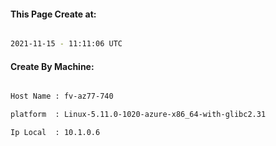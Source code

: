 
   
#### This Page Create at:

```bash

2021-11-15 - 11:11:06 UTC

```

#### Create By Machine:

```bash

Host Name : fv-az77-740

platform  : Linux-5.11.0-1020-azure-x86_64-with-glibc2.31

Ip Local  : 10.1.0.6

```

